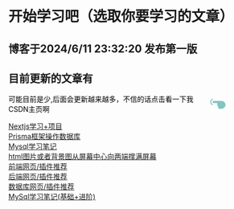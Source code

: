 # 开始学习吧（选取你要学习的文章）

## 博客于2024/6/11 23:32:20 发布第一版

## 目前更新的文章有

<div style="display:flex;align-items: center;">
<a style="color:#000000;text-decoration: none;" href="https://blog.csdn.net/weixin_68658847?spm=1011.2415.3001.5343">可能目前是少,后面会更新越来越多，不信的话点击看一下我CSDN主页啊</a><svg style="height:20px;margin-left:-60px" t="1718120176096" class="icon" viewBox="0 0 1550 1024" version="1.1" xmlns="http://www.w3.org/2000/svg" p-id="23374" width="200" height="200"><path d="M806.44328 909.23813a116.866912 116.866912 0 0 1 12.129739-52.073016c-44.836161-14.907282-77.26658-58.169811-77.26555-109.216052a116.009035 116.009035 0 0 1 33.392312-81.849475c-53.974145-8.080313-95.426173-55.844378-95.425143-113.558989 0-54.221312 36.581801-99.658914 85.765018-111.660949H344.28973c-58.93294 0-108.561059-49.627089-108.561059-108.560029v-9.305852c0-58.93191 49.628119-108.560029 108.561059-108.560028H1107.309822a104.663023 104.663023 0 0 1 15.511812 1.154477v-1.154477c217.120058 0 428.036214 179.898711 428.036215 403.22164 0 220.977928-203.46406 399.439979-421.094931 403.162937a63.770212 63.770212 0 0 1-19.352175 3.156534H933.612952a55.456119 55.456119 0 0 1-6.415023-0.371781q-4.497416 0.372811-9.0937 0.37487c-61.669289 0.00309-111.661979-51.377858-111.660949-114.75981zM204.712256 651.800955C80.643504 592.863895 0 465.694223 0 326.117779S80.643504 59.370632 204.712256 3.539643c24.813544-9.304822 52.729039 0 62.03386 24.813544s0 52.729039-24.813544 62.033861C151.983216 130.709315 93.051306 223.760621 93.051306 326.117779S151.983216 521.523153 241.933602 564.94943C266.747146 577.356202 276.051968 605.271697 263.645196 626.981231c-6.202871 18.609643-21.711594 27.914465-40.322267 27.914465-6.203901 0.00309-12.406772 0.00309-18.610673-3.094741z" fill="#82C5C2" p-id="23375"></path></svg>
</div>

<a href="/project/web/React/Nextjs学习+项目">Nextjs学习+项目</a><br>
<a href="/project/database/Prisma框架操作数据库">Prisma框架操作数据库</a><br>
<a href="/project/database/Mysql学习笔记">Mysql学习笔记</a><br>
<a href="/project/web/htmlAndCss/html图片或者背景图从屏幕中心向两端撑满屏幕">html图片或者背景图从屏幕中心向两端撑满屏幕</a><br>
<a href="/project/website/前端">前端网页/插件推荐</a><br>
<a href="/project/website/后端">后端网页/插件推荐</a><br>
<a href="/project/website/数据库">数据库网页/插件推荐</a><br>
<a href="/project/database/MySql学习笔记(基础+进阶)">MySql学习笔记(基础+进阶)</a><br>